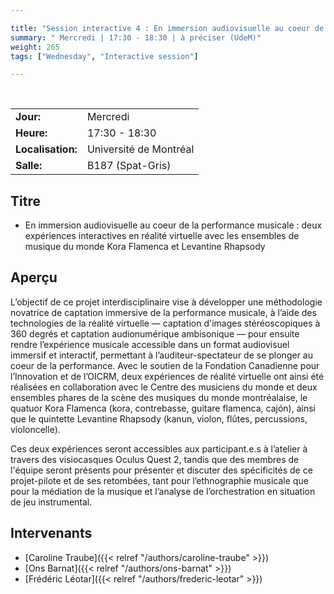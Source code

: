 ```yaml
---

title: "Session interactive 4 : En immersion audiovisuelle au coeur de la performance musicale"
summary: " Mercredi | 17:30 - 18:30 | à préciser (UdeM)"
weight: 265
tags: ["Wednesday", "Interactive session"]

---
```


<br>

| | |
| - | - |
| **Jour:** | Mercredi |
| **Heure:** | 17:30 - 18:30 |
| **Localisation:** | Université de Montréal |
| **Salle:** | B187 (Spat-Gris) |

## Titre 

- En immersion audiovisuelle au coeur de la performance musicale : deux expériences interactives en réalité virtuelle avec les ensembles de musique du monde Kora Flamenca et Levantine Rhapsody 

## Aperçu

L’objectif de ce projet interdisciplinaire vise à développer une méthodologie novatrice de captation immersive de la performance musicale, à l’aide des technologies de la réalité virtuelle — captation d'images stéréoscopiques à 360 degrés et captation audionumérique ambisonique — pour ensuite rendre l’expérience musicale accessible dans un format audiovisuel immersif et interactif, permettant à l’auditeur-spectateur de se plonger au coeur de la performance. Avec le soutien de la Fondation Canadienne pour l’Innovation et de l’OICRM, deux expériences de réalité virtuelle ont ainsi été réalisées en collaboration avec le Centre des musiciens du monde et deux ensembles phares de la scène des musiques du monde montréalaise, le quatuor Kora Flamenca (kora, contrebasse, guitare flamenca, cajón), ainsi que le quintette Levantine Rhapsody (kanun, violon, flûtes, percussions, violoncelle).  

Ces deux expériences seront accessibles aux participant.e.s à l’atelier à travers des visiocasques Oculus Quest 2, tandis que des membres de l'équipe seront présents pour présenter et discuter des spécificités de ce projet-pilote et de ses retombées, tant pour l’ethnographie musicale que pour la médiation de la musique et l’analyse de l’orchestration en situation de jeu instrumental.  


## Intervenants

- [Caroline Traube]({{< relref "/authors/caroline-traube" >}})
- [Ons Barnat]({{< relref "/authors/ons-barnat" >}})
- [Frédéric Léotar]({{< relref "/authors/frederic-leotar" >}})